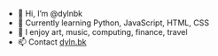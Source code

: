 - 👋 Hi, I’m @dylnbk
- 🌱 Currently learning Python, JavaScript, HTML, CSS
- 💞️ I enjoy art, music, computing, finance, travel
- 📫 Contact [dyln.bk](www.instagram.com/dyln.bk)

<!---
dylnbk/dylnbk is a ✨ special ✨ repository because its `README.md` (this file) appears on your GitHub profile.
You can click the Preview link to take a look at your changes.
--->
